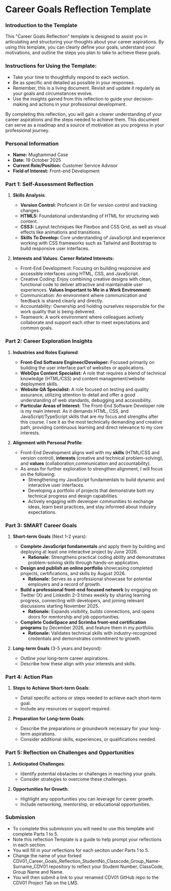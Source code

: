 
# Career Goals Reflection Template

### Introduction to the Template

This "Career Goals Reflection" template is designed to assist you in articulating and structuring your thoughts about your career aspirations. By using this template, you can clearly define your goals, understand your motivations, and outline the steps you plan to take to achieve these goals.

### Instructions for Using the Template:

- Take your time to thoughtfully respond to each section.
- Be as specific and detailed as possible in your responses.
- Remember, this is a living document. Revisit and update it regularly as your goals and circumstances evolve.
- Use the insights gained from this reflection to guide your decision-making and actions in your professional development.

By completing this reflection, you will gain a clearer understanding of your career aspirations and the steps needed to achieve them. This document can serve as a roadmap and a source of motivation as you progress in your professional journey.

### Personal Information

- **Name:** Mughammad Case
- **Date:** 19 October 2025
- **Current Role/Position:** Customer Service Advisor
- **Field of Interest:** Front-end Development

### Part 1: Self-Assessment Reflection

1. **Skills Analysis**:
    
    - **Version Control:** Proficient in Git for version control and tracking changes.
    - **HTML5:** Foundational understanding of HTML for structuring web content.
    - **CSS3:** Layout techniques like Flexbox and CSS Grid, as well as visual effects like animations and transitions.
    - **Skills To Develop:** Core understanding of JavaScript and experience working with CSS frameworks such as Tailwind and Bootstrap to build responsive user interfaces.

2. **Interests and Values**:
    **Career Related Interests:**
    - Front-End Development: Focusing on building responsive and accessible interfaces using HTML, CSS, and JavaScript.
    - Creative Coding: Enjoy combining creative designs with clean, functional code to deliver attractive and maintainable user experiences.
    **Values Important to Me in a Work Environment:**
    - Communication: An environment where communication and feedback is shared clearly and directly.
    - Accountability: Ownership and holding ourselves responsible for the work quality that is being delivered.
    - Teamwork: A work environment where colleagues actively collaborate and support each other to meet expectations and common goals.

### Part 2: Career Exploration Insights

1. **Industries and Roles Explored**:
    
    - **Front-End Software Engineer/Developer:** Focused primarily on building the user interface part of websites or applications.
    - **WebOps Content Specialist:** A role that requires a blend of technical knowledge (HTML/CSS) and content management/website deployment skills.
    - **Website QA Specialist:** A role focused on testing and quality assurance, utilizing attention to detail and offer a good understanding of web standards, debugging and accessibility.
    - **Particular Areas of Interest:** The Front-End Software Developer role is my main interest. As it demands HTML, CSS, and JavaScript/TypeScript skills that are my focus and strengths after this course. I see it as the most technically demanding and creative path, providing continuous learning and direct relevance to my core interests.
2. **Alignment with Personal Profile**:
    
    - Front-End Development aligns well with my **skills** (HTML/CSS and version control), **interests** (creative and technical problem-solving), and **values** (collaboration,communication and accountability).
    - As areas for further exploration to strengthen alignment, I will focus on the following:
        - Strengthening my JavaScript fundamentals to build dynamic and interactive user interfaces.
        - Developing a portfolio of projects that demonstrate both my technical progress and design capabilities.
        - Actively engaging with developer communities to exchange ideas, learn best practices, and stay informed about industry expectations.

### Part 3: SMART Career Goals

1. **Short-term Goals** (Next 1-2 years):
    
    - **Complete JavaScript fundamentals** and apply them by building and deploying at least one interactive project by June 2026.
        - **Rationale:** Strengthens practical coding ability and demonstrates problem-solving skills through hands-on application.
    - **Design and publish an online portfolio** showcasing completed projects, certifications, and skills by August 2026.
        - **Rationale:** Serves as a professional showcase for potential employers and a record of growth.
    - **Build a professional front-end focused network** by engaging on Twitter (X) and LinkedIn 2–3 times weekly by sharing learning progress, connecting with developers, and joining relevant discussions starting November 2025.
        - **Rationale:** Expands visibility, builds connections, and opens doors for mentorship and job opportunities.
    - **Complete CodeSpace and Scrimba front-end certification programs** by December 2026, and feature them in my portfolio.
        - **Rationale:** Validates technical skills with industry-recognized credentials and demonstrates commitment to growth.

2. **Long-term Goals** (3-5 years and beyond):
    
    - Outline your long-term career aspirations.
    - Describe how these align with your interests and skills.

### Part 4: Action Plan

1. **Steps to Achieve Short-term Goals**:
    
    - Detail specific actions or steps needed to achieve each short-term goal.
    - Include any resources or support required.
2. **Preparation for Long-term Goals**:
    
    - Describe the preparations or groundwork necessary for your long-term aspirations.
    - Consider additional skills, experiences, or qualifications needed.

### Part 5: Reflection on Challenges and Opportunities

1. **Anticipated Challenges**:
    
    - Identify potential obstacles or challenges in reaching your goals.
    - Consider strategies to overcome these challenges.
2. **Opportunities for Growth**:
    
    - Highlight any opportunities you can leverage for career growth.
    - Include networking, mentorship, or educational opportunities.

### Submission

- To complete this submission you will need to use this template and complete Parts 1 to 5.
- Note this reflection Template is a guide to help prompt your reflections in each section.
- You will fill in your reflections for each seciton under Parts 1 to 5.
- Change the name of your forked CDV01_Career_Goals_Reflection_StudentNo_Classcode_Group_Name-Surname_CDV01 repository to reflect your Student Number, ClassCode, Group Name and Name.
- You will then submit a link to your renamed CDV01 GitHub repo to the CDV01 Project Tab on the LMS.


